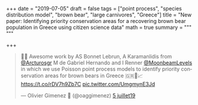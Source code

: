 +++
date = "2019-07-05"
draft = false
tags = ["point process", "species distribution model", "brown bear", "large carnivores", "Greece"]
title = "New paper: Identifying priority conservation areas for a recovering brown bear population in Greece using citizen science data"
math = true
summary = """
"""

+++

<blockquote class="twitter-tweet" data-lang="fr"><p lang="en" dir="ltr">🥳🍾 Awesome work by AS Bonnet Lebrun, A Karamanlidis from <a href="https://twitter.com/Arcturosgr?ref_src=twsrc%5Etfw">@Arcturosgr</a> M de Gabriel Hernando and I Renner <a href="https://twitter.com/MoonbeamLevels?ref_src=twsrc%5Etfw">@MoonbeamLevels</a> in which we use Poisson point process models to identify priority conservation areas for brown bears in Greece 🇬🇷🐻📈 <a href="https://t.co/rDV7h9Zb7C">https://t.co/rDV7h9Zb7C</a> <a href="https://t.co/UmgmynE3Jd">pic.twitter.com/UmgmynE3Jd</a></p>&mdash; Olivier Gimenez 🖖 (@oaggimenez) <a href="https://twitter.com/oaggimenez/status/1147170533739573251?ref_src=twsrc%5Etfw">5 juillet19</a></blockquote>
<script async src="https://platform.twitter.com/widgets.js" charset="utf-8"></script>
